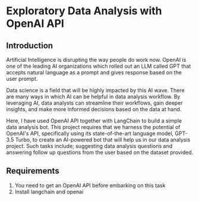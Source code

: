 # Exploratory Data Analysis with OpenAI API

## Introduction
Artificial Intelligence is disrupting the way people do work now. OpenAI is one of the leading AI organizations which rolled out an LLM called GPT that accepts natural language as a prompt and gives response based on the user prompt. 

Data science is a field that will be highly impacted by this AI wave. There are many ways in which AI can be helpful in data analysis workflow. By leveraging AI, data analysts can streamline their workflows, gain deeper insights, and make more informed decisions based on the data at hand.


Here, I have used OpenAI API together with LangChain to build a simple data analysis bot.  This project requires that we harness the potential of OpenAI's API, specifically using its state-of-the-art language model, GPT-3.5 Turbo, to create an AI-powered bot that will help us in our data analysis project. Such tasks include; suggesting data analysis questions and answering follow up questions from the user based on the dataset provided.


## Requirements
1. You need to get an OpenAI API before embarking on this task
2. Install langchain and openai
